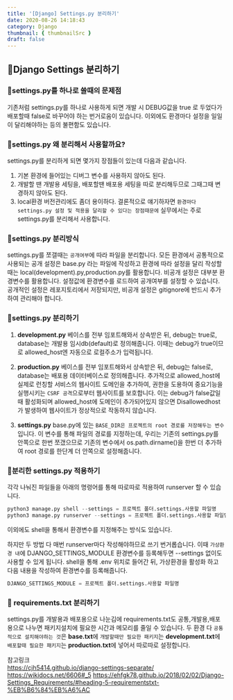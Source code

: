```yaml
---
title: '[Django] Settings.py 분리하기'
date: 2020-08-26 14:18:43
category: Django
thumbnail: { thumbnailSrc }
draft: false
---
```


## 🌟Django Settings 분리하기

### 🎯settings.py를 하나로 쓸때의 문제점
기존처럼 settings.py를 하나로 사용하게 되면 개발 시 
DEBUG값을 true 로 두었다가 배포할때 false로 바꾸어야 하는 번거로움이 있습니다. 
이외에도 환경마다 설정을 일일이 달리해야하는 등의 불편함도 있습니다.

### 🎯settings.py 왜 분리해서 사용할까요?
settings.py를 분리하게 되면 몇가지 장점들이 있는데 다음과 같습니다.

1. 기본 환경에 들어있는 디버그 변수를 사용하지 않아도 된다.
2. 개발할 땐 개발용 세팅을, 배포할땐 배포용 세팅을 따로 분리해두므로 그때그때 변경하지 않아도 된다.
3. local환경 버전관리에도 좀더 용이하다.
결론적으로 얘기하자면 `환경마다 settings.py 설정 및 적용을 달리할 수 있다는 장점때문에`
실무에서는 주로 settings.py를 분리해서 사용합니다.

### 🎯settings.py 분리방식
settings.py를 쪼갤때는 `공개여부`에 따라 파일을 분리합니다.
모든 환경에서 공통적으로 사용되는 공개 설정은 base.py 라는 파일에 작성하고
환경에 따라 설정을 달리 작성할 때는 local(development).py,production.py를 활용합니다.
비공개 설정은 대부분 환경변수를 활용합니다. 설정값에 환경변수를 로드하여 공개여부를 설정할 수 있습니다.
공개적인 설정은 레포지토리에서 저장되지만, 비공개 설정은 gitignore에 반드시 추가하여 관리해야 합니다.

### 🎯settings.py 분리하기

1. **development.py**
베이스를 전부 임포트해와서 상속받은 뒤, debug는 true로, 
database는 개발용 임시db(default)로 정의해줍니다.
이때는 debug가 true이므로 allowed_host엔 자동으로 로컬주소가 입력됩니다.

2. **production.py**
베이스를 전부 임포트해와서 상속받은 뒤, debug는 false로, database는 배포용 데이터베이스로 정의해줍니다. 
추가적으로 allowed_host에 실제로 런칭할 서비스의 웹사이트 도메인을 추가하여, 
권한을 도용하여 중요기능을 실행시키는 `CSRF 공격`으로부터 웹사이트를 보호합니다.
이는 debug가 false값일때 활성화되며 allowed_host에 도메인이 추가되어있지 않으면 
Disallowedhost가 발생하여 웹사이트가 정상적으로 작동하지 않습니다.

3. **settings.py**
base.py에 있는 `BASE_DIR은 프로젝트의 root 경로를 저장해두는 변수`입니다.
이 변수를 통해 파일의 경로를 지정하는데, 우리는 기존의 settings.py를 안쪽으로 한번 쪼갰으므로
기존의 변수에서 os.path.dirname()을 한번 더 추가하여 root 경로를 한단계 더 안쪽으로 설정해줍니다.

### 🎯분리한 settings.py 적용하기
각각 나눠진 파일들을 아래의 명령어를 통해 따로따로 적용하여 runserver 할 수 있습니다.

```python
python3 manage.py shell --settings = 프로젝트 폴더.settings.사용할 파일명
python3 manage.py runserver --settings = 프로젝트 폴더.settings.사용할 파일명
```
이외에도 shell을 통해서 환경변수를 지정해주는 방식도 있습니다.

하지만 두 방법 다 매번 runserver마다 작성해야하므로 쓰기 번거롭습니다.
이때 `가상환경 내`에 DJANGO_SETTINGS_MODULE 환경변수를 
등록해두면 --settings 없이도 사용할 수 있게 됩니다.
shell을 통해 .env 위치로 들어간 뒤, 가상환경을 활성화 하고 
다음 내용을 작성하여 환경변수를 등록해줍니다.

```python
DJANGO_SETTINGS_MODULE = 프로젝트 폴더.settings.사용할 파일명
```

### 🎯 requirements.txt 분리하기
settings.py를 개발용과 배포용으로 나눈김에 requirements.txt도 공통,개발용,배포용으로 나누면 
패키지설치에 필요한 시간과 메모리를 줄일 수 있습니다.
두 환경 다 `공통적으로 설치해야하는 것`은 **base.txt**에 
`개발할때만 필요한 패키지`는 **development.txt**에
`배포할때 필요한 패키지`는 **production.txt**에 넣어서 따로따로 설정합니다.


참고링크  
https://cjh5414.github.io/django-settings-separate/
https://wikidocs.net/6606#_5
https://ehfgk78.github.io/2018/02/02/Django-Settings_Requirements/#heading-5-requirementstxt-%EB%B6%84%EB%A6%AC









